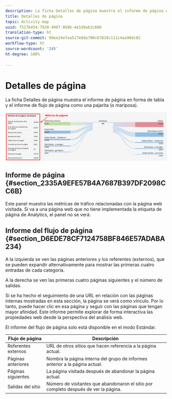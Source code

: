 ```yaml
---
description: La ficha Detalles de página muestra el informe de página en forma de tabla y el informe de flujo de página como una pajarita (o mariposa).
title: Detalles de página
topic: Activity map
uuid: f527b454-7920-4907-869b-4e1d9ab2c606
translation-type: ht
source-git-commit: 99ee24efaa517e8da700c67818c111c4aa90dc02
workflow-type: ht
source-wordcount: '245'
ht-degree: 100%

---
```



# Detalles de página

La ficha Detalles de página muestra el informe de página en forma de tabla y el informe de flujo de página como una pajarita (o mariposa).

![](assets/page_flow.png)

## Informe de página {#section_2335A9EFE57B4A7687B397DF2098CC6B}

Este panel muestra las métricas de tráfico relacionadas con la página web visitada. Si va a una página web que no tiene implementada la etiqueta de página de Analytics, el panel no se verá.

## Informe del flujo de página {#section_D6EDE78CF7124758BF846E57ADABA234}

A la izquierda se ven las páginas anteriores y los referentes (externos), que se pueden expandir alternativamente para mostrar las primeras cuatro entradas de cada categoría.

A la derecha se ven las primeras cuatro páginas siguientes y el número de salidas.

Si se ha hecho el seguimiento de una URL en relación con las páginas internas mostradas en esta sección, la página se verá como vínculo. Por lo tanto, puede hacer clic en esa página y seguir con las páginas que tengan mayor afinidad. Este informe permite explorar de forma interactiva las propiedades web desde la perspectiva del análisis web.

El informe del flujo de página solo está disponible en el modo Estándar.

| **Flujo de página** | **Descripción** |
|---|---|
| Referentes externos | URL de otros sitios que hacen referencia a la página actual. |
| Páginas anteriores | Nombra la página interna del grupo de informes anterior a la página actual. |
| Páginas siguientes | La página visitada después de abandonar la página actual. |
| Salidas del sitio | Número de visitantes que abandonaron el sitio por completo después de ver la página. |

